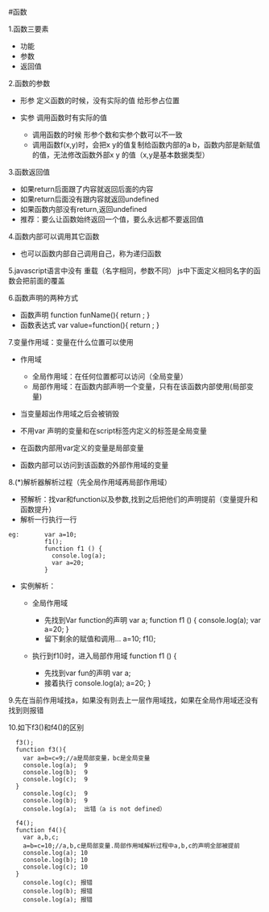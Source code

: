 #函数

1.函数三要素
  
  * 功能
  * 参数
  * 返回值

2.函数的参数
  
  * 形参 定义函数的时候，没有实际的值 给形参占位置
  * 实参 调用函数时有实际的值
    
    * 调用函数的时候 形参个数和实参个数可以不一致
    * 调用函数f(x,y)时，会把x y的值复制给函数内部的a b，函数内部是新赋值的值，无法修改函数外部x y 的值（x,y是基本数据类型）

3.函数返回值
  
  * 如果return后面跟了内容就返回后面的内容
  * 如果return后面没有跟内容就返回undefined
  * 如果函数内部没有return,返回undefined
  * 推荐：要么让函数始终返回一个值，要么永远都不要返回值
  
4.函数内部可以调用其它函数
    
  * 也可以函数内部自己调用自己，称为递归函数
  
5.javascript语言中没有 重载（名字相同，参数不同）
  js中下面定义相同名字的函数会把前面的覆盖

6.函数声明的两种方式
  
  * 函数声明
     function funName(){
     return ;
     }
  * 函数表达式
     var value=function(){
     return ;
    }

7.变量作用域：变量在什么位置可以使用

  * 作用域
  
    * 全局作用域：在任何位置都可以访问（全局变量）
    * 局部作用域：在函数内部声明一个变量，只有在该函数内部使用(局部变量)

  * 当变量超出作用域之后会被销毁

  * 不用var 声明的变量和在script标签内定义的标签是全局变量
  * 在函数内部用var定义的变量是局部变量

  * 函数内部可以访问到该函数的外部作用域的变量

8.(*)解析器解析过程（先全局作用域再局部作用域）
  
  * 预解析：找var和function以及参数,找到之后把他们的声明提前（变量提升和函数提升）
  * 解析一行执行一行
```
eg:       var a=10;
          f1();
          function f1 () {
            console.log(a);
            var a=20;
          }

```          
  
  * 实例解析：
    
    * 全局作用域
      
       * 先找到Var function的声明
               var a;
               function f1 () {
               console.log(a);
               var a=20;
            }
       * 留下剩余的赋值和调用...
               a=10;
               f1();

    * 执行到f1()时，进入局部作用域
               function f1 () {
        
        * 先找到var fun的声明
                var a;
        * 接着执行
                console.log(a);
                a=20;
                }

9.先在当前作用域找a，如果没有则去上一层作用域找，如果在全局作用域还没有找到则报错

10.如下f3()和f4()的区别
```
  f3();
  function f3(){
    var a=b=c=9;//a是局部变量，bc是全局变量
    console.log(a);  9
    console.log(b);  9 
    console.log(c);  9
  }
    console.log(c);  9
    console.log(b);  9
    console.log(a);  出错（a is not defined）

  f4();
  function f4(){
    var a,b,c;
    a=b=c=10;//a,b,c是局部变量.局部作用域解析过程中a,b,c的声明全部被提前
    console.log(a); 10
    console.log(b); 10
    console.log(c); 10
  }
    console.log(c); 报错
    console.log(b); 报错
    console.log(a); 报错
```